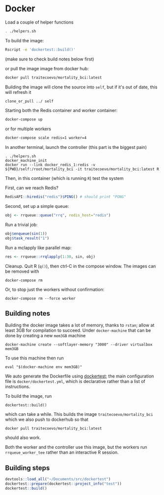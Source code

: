 # Docker

Load a couple of helper functions

```sh
. ./helpers.sh
```

To build the image:

```sh
Rscript -e 'dockertest::build()'
```
(make sure to check build notes below first)

or pull the image image from docker hub:

```sh
docker pull traitecoevo/mortality_bci:latest
```

Building the image will clone the source into `self`, but if it's out of date, this will refresh it

```sh
clone_or_pull ../ self
```

Starting both the Redis container and worker container:

```sh
docker-compose up
```

or for multiple workers

```sh
docker-compose scale redis=1 worker=4
```

In another terminal, launch the controller (this part is the biggest pain)
```
. ./helpers.sh
docker_machine_init
docker run --link docker_redis_1:redis -v ${PWD}/self:/root/mortality_bci -it traitecoevo/mortality_bci:latest R
```

Then, in this container (which is running `R`) test the system

First, can we reach Redis?

```r
RedisAPI::hiredis("redis")$PING() # should print "PONG"
```

Second, set up a simple queue:

```r
obj <- rrqueue::queue("rrq", redis_host="redis")
```

Run a trivial job:

```r
obj$enqueue(sin(1))
obj$task_result("1")
```

Run a mclapply like parallel map:

```r
res <- rrqueue::rrqlapply(1:30, sin, obj)
```

Cleanup.  Quit R (`q()`), then ctrl-C in the compose window.  The images can be removed with

```
docker-compose rm
```

Or, to stop just the workers without confirmation:

```
docker-compose rm --force worker
```

## Building notes


Building the docker image takes a lot of memory, thanks to `rstan`; allow at least 3GB for compilation to succeed.  Under `docker-machine` that can be done by creating a new `mem3GB` machine

```
docker-machine create --softlayer-memory "3000" --driver virtualbox mem3GB
```

To use this machine then run

```
eval "$(docker-machine env mem3GB)"
```

We auto generate the Dockerfile using [dockertest](https://github.com/traitecoevo/dockertest); the main configuration file is `docker/dockertest.yml`, which is declarative rather than a list of instructions.

To build the image, run

```
dockertest::build()
```

which can take a while.  This builds the image `traitecoevo/mortality_bci` which we also push to dockerhub so that

```
docker pull traitecoevo/mortality_bci:latest
```

should also work.

Both the worker and the controller use this image, but the workers run `rrqueue_worker_tee` rather than an interactive R session.

## Building steps

```R
devtools::load_all("~/Documents/src/dockertest")
dockertest::prepare(dockertest::project_info("test"))
dockertest::build()
```

